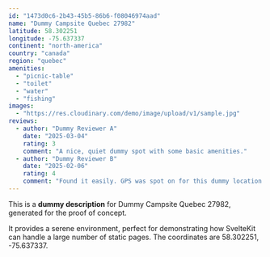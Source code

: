 ```yaml
---
id: "1473d0c6-2b43-45b5-86b6-f08046974aad"
name: "Dummy Campsite Quebec 27982"
latitude: 58.302251
longitude: -75.637337
continent: "north-america"
country: "canada"
region: "quebec"
amenities:
  - "picnic-table"
  - "toilet"
  - "water"
  - "fishing"
images:
  - "https://res.cloudinary.com/demo/image/upload/v1/sample.jpg"
reviews:
  - author: "Dummy Reviewer A"
    date: "2025-03-04"
    rating: 3
    comment: "A nice, quiet dummy spot with some basic amenities."
  - author: "Dummy Reviewer B"
    date: "2025-02-06"
    rating: 4
    comment: "Found it easily. GPS was spot on for this dummy location."
---
```


This is a **dummy description** for Dummy Campsite Quebec 27982, generated for the proof of concept.

It provides a serene environment, perfect for demonstrating how SvelteKit can handle a large number of static pages. The coordinates are 58.302251, -75.637337.
